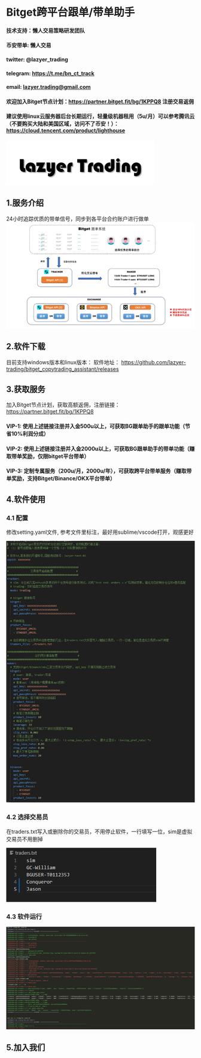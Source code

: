# Bitget跨平台跟单/带单助手
#### 技术支持：懒人交易策略研发团队
#### 币安带单: 懒人交易
#### twitter: @lazyer_trading
#### telegram: https://t.me/bn_ct_track
#### email: lazyer.trading@gmail.com
#### 欢迎加入Bitget节点计划：https://partner.bitget.fit/bg/1KPPQ8 注册交易返佣
#### 建议使用linux云服务器后台长期运行，轻量级机器租用（5u/月）可以参考腾讯云（不要购买大陆和美国区域，访问不了币安！）：https://cloud.tencent.com/product/lighthouse

![avatar](img/img1.png)

## 1.服务介绍
24小时追踪优质的带单信号，同步到各平台合约账户进行做单
![avatar](img/img2.png)

## 2.软件下载
目前支持windows版本和linux版本：
软件地址： https://github.com/lazyer-trading/bitget_copytrading_assistant/releases

## 3.获取服务
加入Bitget节点计划，获取高额返佣，注册链接：https://partner.bitget.fit/bg/1KPPQ8
#### VIP-1: 使用上述链接注册并入金500u以上，可获取BG跟单助手的跟单功能（节省10%利润分成）
#### VIP-2: 使用上述链接注册并入金2000u以上，可获取BG跟单助手的带单功能（赚取带单奖励，仅限bitget平台带单）
#### VIP-3: 定制专属服务（200u/月，2000u/年），可获取跨平台带单服务（赚取带单奖励，支持Bitget/Binance/OKX平台带单）

## 4.软件使用
### 4.1 配置
修改setting.yaml文件, 参考文件里标注，最好用sublime/vscode打开，观感更好

![avatar](img/img3.png)

### 4.2 选择交易员
在traders.txt写入或删除你的交易员，不用停止软件，一行填写一位，sim是虚拟交易员不用删掉

![avatar](img/img4.png)

### 4.3 软件运行
![avatar](img/img5.png)
## 5.加入我们
